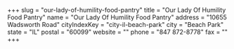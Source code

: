 +++
slug = "our-lady-of-humility-food-pantry"
title = "Our Lady Of Humility Food Pantry"
name = "Our Lady Of Humility Food Pantry"
address = "10655 Wadsworth Road"
cityIndexKey = "city-il-beach-park"
city = "Beach Park"
state = "IL"
postal = "60099"
website = ""
phone = "847 872-8778"
fax = ""
+++
